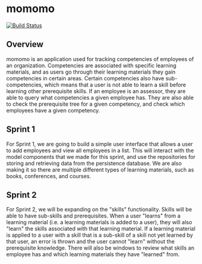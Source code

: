 # momomo
[![Build Status](https://travis-ci.com/4806/momomo.svg?token=fuipTATSy6X1FH6yGRVP&branch=master)](https://travis-ci.com/4806/momomo)

## Overview
momomo is an application used for tracking competencies of employees of an organization. Competencies are associated with
specific learning materials, and as users go through their learning materials they gain competencies in certain areas.
Certain competencies also have sub-competencies, which means that a user is not able to learn a skill before learning other
prerequisite skills. If an employee is an assessor, they are able to query what competencies a given employee has. They are
also able to check the prerequisite tree for a given competency, and check which employees have a given competency.

## Sprint 1
For Sprint 1, we are going to build a simple user interface that allows a user to add employees and view all employees in
a list. This will interact with the model components that we made for this sprint, and use the repositories for storing and
retrieving data from the persistence database. We are also making it so there are multiple different types of learning 
materials, such as books, conferences, and courses. 

## Sprint 2
For Sprint 2, we will be expanding on the "skills" functionality. Skills will be able to have sub-skills and prerequisites. When a user "learns" from a learning material (i.e. a learning materials is added to a user), they will also "learn" the skills associated with that learning material. If a learning material is applied to a user with a skill that is a sub-skill of a skill not yet learned by that user, an error is thrown and the user cannot "learn" without the prerequisite knowledge. There will also be windows to review what skills an employee has and which learning materials they have "learned" from.
